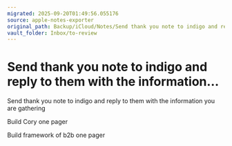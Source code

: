 ```yaml
---
migrated: 2025-09-20T01:49:56.055176
source: apple-notes-exporter
original_path: Backup/iCloud/Notes/Send thank you note to indigo and reply to them with the information….md
vault_folder: Inbox/to-review
---
```

# Send thank you note to indigo and reply to them with the information…

Send thank you note to indigo and reply to them with the information you are gathering

Build Cory one pager

Build framework of b2b one pager
